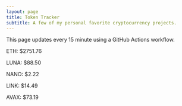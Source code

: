 ```yaml
---
layout: page
title: Token Tracker
subtitle: A few of my personal favorite cryptocurrency projects.
---
```


 This page updates every 15 minute using a GitHub Actions workflow.

<!--BEGINCRYPTOINPUT-->
ETH: $2751.76

LUNA: $88.50

NANO: $2.22

LINK: $14.49

AVAX: $73.19

<!--ENDCRYPTOINPUT-->
